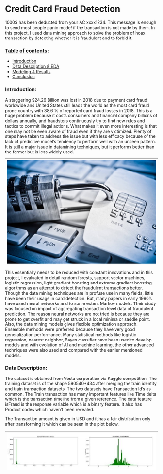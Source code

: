 # Credit Card Fraud Detection

1000$ has been deducted from your AC xxxx1234. This message is enough to send most people panic mode! if the transaction is not made by them. In this project, I used data mining approach to solve the problem of hoax transaction by detecting whether it is fraudulent and to forbid it. 

### <ins>Table of contents</ins>:
  - [ Introduction ](#intro)
  - [ Data Description & EDA ](#desc)
  - [ Modeling & Results ](#res)
  - [ Conclusion ](#con)
  
<a name='intro'></a>

### Introduction:
A staggering $24.26 Billion was lost in 2018 due to payment card fraud worldwide and United States still leads the world as the most card fraud prone country with 38.6 % of reported card fraud losses in 2018. This is a huge problem because it costs consumers and financial company billions of dollars annually, and fraudsters continuously try to find new rules and tactics to commit illegal actions. What makes it even more interesting is that one may not be even aware of fraud even if they are victimized. Plenty of steps have taken to address the issue but with less efficacy because of the lack of predictive model’s tendency to perform well with an unseen pattern. It is still a major issue in datamining techniques, but it performs better than the former but is less widely used.

| ![card pic](images/credit.jpg) | 
|:--:| 

This essentially needs to be reduced with constant innovations and in this project, I evaluated in detail random forests, support vector machines, logistic regression, light gradient boosting and extreme gradient boosting algorithms as an attempt to detect the fraudulent transactions better. Though the data mining techniques are in profuse use in many fields, little have been their usage in card detection. But, many papers in early 1990’s have used neural networks and to some extent Markov models. Their study was focused on impact of aggregating transaction level data of fraudulent prediction. The reason  neural networks are not tried is because they are prone to get overfit and may get struck in a local minima or saddle point. Also, the data mining models gives flexible optimization approach. Ensemble methods were preferred because they have very good generalization performance. Many statistical methods like logistic regression, nearest neighbor, Bayes classifier have been used to develop models and with evolution of AI and machine learning, the other advanced techniques were also used and compared with the earlier mentioned models. 

<a name='desc'></a>

### Data Description:

The dataset is obtained from Vesta corporation via Kaggle competition. The training dataset is of the shape 590540*434 after merging the train identity and train transaction datasets. The two datasets have Transaction Id’s as common. The Train transaction has many important features like Time delta which is the transaction timeline from a given reference. The data feature isFraud is the response variable which is a binary feature. It also has Product codes which haven’t been revealed.

The Transaction amount is given in USD and it has a fair distribution only after transforming it which can be seen in the plot below.

| ![plot of distribution of transaction amount](images/plot1.JPG) | 
|:--:| 